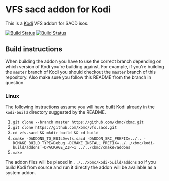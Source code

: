 # VFS sacd addon for Kodi

This is a [Kodi](http://kodi.tv) VFS addon for SACD isos.

[![Build Status](https://travis-ci.org/xbmc/vfs.sacd.svg?branch=master)](https://travis-ci.org/xbmc/vfs.sacd)
[![Build Status](https://ci.appveyor.com/api/projects/status/github/xbmc/vfs.sacd?svg=true)](https://ci.appveyor.com/project/xbmc/vfs-sacd)

## Build instructions

When building the addon you have to use the correct branch depending on which version of Kodi you're building against. 
For example, if you're building the `master` branch of Kodi you should checkout the `master` branch of this repository. 
Also make sure you follow this README from the branch in question.

### Linux

The following instructions assume you will have built Kodi already in the `kodi-build` directory 
suggested by the README.

1. `git clone --branch master https://github.com/xbmc/xbmc.git`
2. `git clone https://github.com/xbmc/vfs.sacd.git`
3. `cd vfs.sacd && mkdir build && cd build`
4. `cmake -DADDONS_TO_BUILD=vfs.sacd -DADDON_SRC_PREFIX=../.. -DCMAKE_BUILD_TYPE=Debug -DCMAKE_INSTALL_PREFIX=../../xbmc/kodi-build/addons -DPACKAGE_ZIP=1 ../../xbmc/cmake/addons`
5. `make`

The addon files will be placed in `../../xbmc/kodi-build/addons` so if you build Kodi from source and run it directly 
the addon will be available as a system addon.
